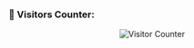 ### 👥 Visitors Counter:
<p align="center">
  <img src="https://hits.seeyoufarm.com/api/count/incr/badge.svg?url=https://github.com/CloudCraftWithFranck&title=Visitors&edge_flat=true" alt="Visitor Counter" />
</p>
